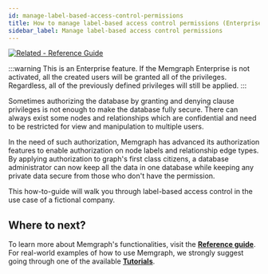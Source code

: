 ```yaml
---
id: manage-label-based-access-control-permissions
title: How to manage label-based access control permissions (Enterprise)
sidebar_label: Manage label-based access control permissions
---
```


[![Related - Reference Guide](https://img.shields.io/static/v1?label=Related&message=Reference%20Guide&color=yellow&style=for-the-badge)](/reference-guide/security.md)

:::warning
This is an Enterprise feature.
If the Memgraph Enterprise is not activated, all the created users will be granted
all of the privileges.
Regardless, all of the previously defined privileges will still be applied.
:::

Sometimes authorizing the database by granting and denying clause privileges is not enough to make the
database fully secure. There can always exist some nodes and relationships which are confidential and 
need to be restricted for view and manipulation to multiple users.

In the need of such authorization, Memgraph has advanced its authorization features to enable
authorization on node labels and relationship edge types. By applying authorization to graph's first class
citizens, a database administrator can now keep all the data in one database while keeping any private data
secure from those who don't have the permission.

This how-to-guide will walk you through label-based access control in the use case of a fictional company.

## Where to next?

To learn more about Memgraph's functionalities, visit the **[Reference guide](/reference-guide/overview.md)**.
For real-world examples of how to use Memgraph, we strongly suggest going through one of the available **[Tutorials](/tutorials/overview.md)**.
